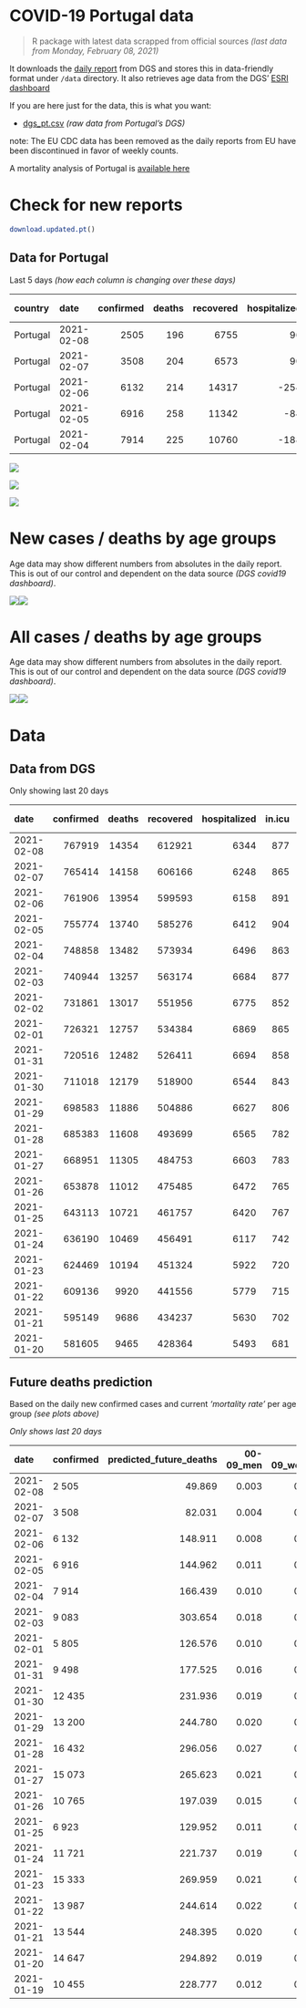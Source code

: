 COVID-19 Portugal data
================

> R package with latest data scrapped from official sources *(last data
> from Monday, February 08, 2021)*

It downloads the [daily
report](https://covid19.min-saude.pt/relatorio-de-situacao/) from DGS
and stores this in data-friendly format under `/data` directory. It also
retrieves age data from the DGS’ [ESRI
dashboard](https://covid19.min-saude.pt/ponto-de-situacao-atual-em-portugal/)

If you are here just for the data, this is what you want:

  - [dgs\_pt.csv](raw/master/data/dgs_pt.csv) *(raw data from Portugal’s
    DGS)*

note: The EU CDC data has been removed as the daily reports from EU have
been discontinued in favor of weekly counts.

A mortality analysis of Portugal is [available
here](https://averissimo.github.io/covid19-analysis/mortality.html)

# Check for new reports

``` r
download.updated.pt()
```

## Data for Portugal

Last 5 days *(how each column is changing over these days)*

| country  | date       | confirmed | deaths | recovered | hospitalized | in.icu | confirmed\_m\_00-09 | confirmed\_w\_00-09 | confirmed\_m\_10-19 | confirmed\_w\_10-19 | confirmed\_m\_20-29 | confirmed\_w\_20-29 | confirmed\_m\_30-39 | confirmed\_w\_30-39 | confirmed\_m\_40-49 | confirmed\_w\_40-49 | confirmed\_m\_50-59 | confirmed\_w\_50-59 | confirmed\_m\_60-69 | confirmed\_w\_60-69 | confirmed\_m\_70-79 | confirmed\_w\_70-79 | confirmed\_m\_80+ | confirmed\_w\_80+ | death\_m\_00-09 | death\_w\_00-09 | death\_m\_10-19 | death\_w\_10-19 | death\_m\_20-29 | death\_w\_20-29 | death\_m\_30-39 | death\_w\_30-39 | death\_m\_40-49 | death\_w\_40-49 | death\_m\_50-59 | death\_w\_50-59 | death\_m\_60-69 | death\_w\_60-69 | death\_m\_70-79 | death\_w\_70-79 | death\_m\_80+ | death\_w\_80+ |
| :------- | :--------- | --------: | -----: | --------: | -----------: | -----: | ------------------: | ------------------: | ------------------: | ------------------: | ------------------: | ------------------: | ------------------: | ------------------: | ------------------: | ------------------: | ------------------: | ------------------: | ------------------: | ------------------: | ------------------: | ------------------: | ----------------: | ----------------: | --------------: | --------------: | --------------: | --------------: | --------------: | --------------: | --------------: | --------------: | --------------: | --------------: | --------------: | --------------: | --------------: | --------------: | --------------: | --------------: | ------------: | ------------: |
| Portugal | 2021-02-08 |      2505 |    196 |      6755 |           96 |     12 |                  73 |                  73 |                  86 |                 119 |                 154 |                 159 |                 163 |                 171 |                 196 |                 224 |                 171 |                 221 |                 155 |                 146 |                  86 |                 100 |                72 |               137 |               0 |               0 |               0 |               0 |               0 |               0 |               0 |               0 |               2 |               2 |               6 |               3 |              11 |               3 |              27 |              13 |            56 |            73 |
| Portugal | 2021-02-07 |      3508 |    204 |      6573 |           90 |   \-26 |                  88 |                  83 |                 168 |                 167 |                 209 |                 211 |                 194 |                 224 |                 244 |                 303 |                 273 |                 294 |                 182 |                 212 |                 144 |                 141 |               118 |               251 |               0 |               0 |               0 |               0 |               0 |               0 |               0 |               0 |               1 |               0 |               3 |               1 |              10 |               4 |              47 |              19 |            59 |            60 |
| Portugal | 2021-02-06 |      6132 |    214 |     14317 |        \-254 |   \-13 |                 177 |                 166 |                 244 |                 250 |                 338 |                 354 |                 332 |                 420 |                 465 |                 540 |                 404 |                 550 |                 354 |                 365 |                 210 |                 271 |               230 |               457 |               1 |               0 |               0 |               0 |               0 |               0 |               1 |               0 |               3 |               2 |               3 |               0 |              13 |               8 |              29 |              17 |            61 |            76 |
| Portugal | 2021-02-05 |      6916 |    258 |     11342 |         \-84 |     41 |                 233 |                 171 |                 315 |                 338 |                 392 |                 453 |                 393 |                 488 |                 516 |                 655 |                 470 |                 530 |                 368 |                 410 |                 235 |                 285 |               215 |               420 |               0 |               0 |               0 |               0 |               0 |               0 |               0 |               2 |               1 |               1 |               3 |               2 |              19 |               9 |              30 |              19 |            79 |            93 |
| Portugal | 2021-02-04 |      7914 |    225 |     10760 |        \-188 |   \-14 |                 218 |                 211 |                 353 |                 360 |                 477 |                 511 |                 462 |                 517 |                 578 |                 732 |                 582 |                 665 |                 404 |                 491 |                 290 |                 360 |               227 |               492 |               0 |               0 |               0 |               0 |               0 |               0 |               0 |               0 |               0 |               1 |               3 |               1 |              15 |               7 |              32 |              25 |            57 |            84 |

![](README_files/figure-gfm/totals-1.svg)<!-- -->

![](README_files/figure-gfm/differential-1.svg)<!-- -->

![](README_files/figure-gfm/differential_7days-1.svg)<!-- -->

# New cases / deaths by age groups

Age data may show different numbers from absolutes in the daily report.
This is out of our control and dependent on the data source *(DGS
covid19 dashboard)*.

![](README_files/figure-gfm/new_cases_deaths-1.svg)<!-- -->![](README_files/figure-gfm/new_cases_deaths-2.svg)<!-- -->

# All cases / deaths by age groups

Age data may show different numbers from absolutes in the daily report.
This is out of our control and dependent on the data source *(DGS
covid19 dashboard)*.

![](README_files/figure-gfm/total_cases_deaths-1.svg)<!-- -->![](README_files/figure-gfm/total_cases_deaths-2.svg)<!-- -->

# Data

## Data from DGS

Only showing last 20 days

| date       | confirmed | deaths | recovered | hospitalized | in.icu | confirmed\_m\_00-09 | confirmed\_w\_00-09 | confirmed\_m\_10-19 | confirmed\_w\_10-19 | confirmed\_m\_20-29 | confirmed\_w\_20-29 | confirmed\_m\_30-39 | confirmed\_w\_30-39 | confirmed\_m\_40-49 | confirmed\_w\_40-49 | confirmed\_m\_50-59 | confirmed\_w\_50-59 | confirmed\_m\_60-69 | confirmed\_w\_60-69 | confirmed\_m\_70-79 | confirmed\_w\_70-79 | confirmed\_m\_80+ | confirmed\_w\_80+ | death\_m\_00-09 | death\_w\_00-09 | death\_m\_10-19 | death\_w\_10-19 | death\_m\_20-29 | death\_w\_20-29 | death\_m\_30-39 | death\_w\_30-39 | death\_m\_40-49 | death\_w\_40-49 | death\_m\_50-59 | death\_w\_50-59 | death\_m\_60-69 | death\_w\_60-69 | death\_m\_70-79 | death\_w\_70-79 | death\_m\_80+ | death\_w\_80+ |
| :--------- | --------: | -----: | --------: | -----------: | -----: | ------------------: | ------------------: | ------------------: | ------------------: | ------------------: | ------------------: | ------------------: | ------------------: | ------------------: | ------------------: | ------------------: | ------------------: | ------------------: | ------------------: | ------------------: | ------------------: | ----------------: | ----------------: | --------------: | --------------: | --------------: | --------------: | --------------: | --------------: | --------------: | --------------: | --------------: | --------------: | --------------: | --------------: | --------------: | --------------: | --------------: | --------------: | ------------: | ------------: |
| 2021-02-08 |    767919 |  14354 |    612921 |         6344 |    877 |               21823 |               20935 |               35726 |               36112 |               51369 |               58648 |               50209 |               60404 |               56425 |               71987 |               49896 |               63731 |               37108 |               40086 |               23590 |               26637 |             20801 |             42184 |               1 |               1 |               1 |               1 |               6 |               4 |              18 |              16 |              76 |              51 |             262 |             105 |             867 |             359 |            1859 |            1105 |          4387 |          5235 |
| 2021-02-07 |    765414 |  14158 |    606166 |         6248 |    865 |               21750 |               20862 |               35640 |               35993 |               51215 |               58489 |               50046 |               60233 |               56229 |               71763 |               49725 |               63510 |               36953 |               39940 |               23504 |               26537 |             20729 |             42047 |               1 |               1 |               1 |               1 |               6 |               4 |              18 |              16 |              74 |              49 |             256 |             102 |             856 |             356 |            1832 |            1092 |          4331 |          5162 |
| 2021-02-06 |    761906 |  13954 |    599593 |         6158 |    891 |               21662 |               20779 |               35472 |               35826 |               51006 |               58278 |               49852 |               60009 |               55985 |               71460 |               49452 |               63216 |               36771 |               39728 |               23360 |               26396 |             20611 |             41796 |               1 |               1 |               1 |               1 |               6 |               4 |              18 |              16 |              73 |              49 |             253 |             101 |             846 |             352 |            1785 |            1073 |          4272 |          5102 |
| 2021-02-05 |    755774 |  13740 |    585276 |         6412 |    904 |               21485 |               20613 |               35228 |               35576 |               50668 |               57924 |               49520 |               59589 |               55520 |               70920 |               49048 |               62666 |               36417 |               39363 |               23150 |               26125 |             20381 |             41339 |               0 |               1 |               1 |               1 |               6 |               4 |              17 |              16 |              70 |              47 |             250 |             101 |             833 |             344 |            1756 |            1056 |          4211 |          5026 |
| 2021-02-04 |    748858 |  13482 |    573934 |         6496 |    863 |               21252 |               20442 |               34913 |               35238 |               50276 |               57471 |               49127 |               59101 |               55004 |               70265 |               48578 |               62136 |               36049 |               38953 |               22915 |               25840 |             20166 |             40919 |               0 |               1 |               1 |               1 |               6 |               4 |              17 |              14 |              69 |              46 |             247 |              99 |             814 |             335 |            1726 |            1037 |          4132 |          4933 |
| 2021-02-03 |    740944 |  13257 |    563174 |         6684 |    877 |               21034 |               20231 |               34560 |               34878 |               49799 |               56960 |               48665 |               58584 |               54426 |               69533 |               47996 |               61471 |               35645 |               38462 |               22625 |               25480 |             19939 |             40427 |               0 |               1 |               1 |               1 |               6 |               4 |              17 |              14 |              69 |              45 |             244 |              98 |             799 |             328 |            1694 |            1012 |          4075 |          4849 |
| 2021-02-02 |    731861 |  13017 |    551956 |         6775 |    852 |                  NA |                  NA |                  NA |                  NA |                  NA |                  NA |                  NA |                  NA |                  NA |                  NA |                  NA |                  NA |                  NA |                  NA |                  NA |                  NA |                NA |                NA |              NA |              NA |              NA |              NA |              NA |              NA |              NA |              NA |              NA |              NA |              NA |              NA |              NA |              NA |              NA |              NA |            NA |            NA |
| 2021-02-01 |    726321 |  12757 |    534384 |         6869 |    865 |               20639 |               19815 |               33932 |               34184 |               48975 |               56082 |               47773 |               57536 |               53289 |               68161 |               46913 |               60302 |               34833 |               37575 |               22112 |               24930 |             19497 |             39546 |               0 |               1 |               1 |               1 |               5 |               4 |              17 |              14 |              68 |              41 |             234 |              95 |             762 |             312 |            1636 |             973 |          3922 |          4671 |
| 2021-01-31 |    720516 |  12482 |    526411 |         6694 |    858 |               20424 |               19620 |               33695 |               33906 |               48653 |               55708 |               47444 |               57140 |               52857 |               67630 |               46510 |               59808 |               34563 |               37247 |               21934 |               24696 |             19305 |             39152 |               0 |               1 |               1 |               1 |               5 |               4 |              17 |              13 |              68 |              40 |             225 |              93 |             744 |             308 |            1593 |             953 |          3836 |          4580 |
| 2021-01-30 |    711018 |  12179 |    518900 |         6544 |    843 |               20076 |               19261 |               33183 |               33408 |               48166 |               55112 |               46847 |               56472 |               52130 |               66733 |               45901 |               59012 |               34093 |               36737 |               21599 |               24350 |             19049 |             38664 |               0 |               1 |               1 |               1 |               5 |               4 |              17 |              12 |              68 |              40 |             221 |              91 |             723 |             298 |            1564 |             934 |          3739 |          4460 |
| 2021-01-29 |    698583 |  11886 |    504886 |         6627 |    806 |               19657 |               18893 |               32553 |               32832 |               47443 |               54308 |               46102 |               55579 |               51192 |               65527 |               45112 |               57896 |               33419 |               36018 |               21222 |               23885 |             18714 |             38009 |               0 |               1 |               1 |               1 |               5 |               4 |              16 |              12 |              66 |              39 |             217 |              86 |             705 |             286 |            1540 |             911 |          3647 |          4349 |
| 2021-01-28 |    685383 |  11608 |    493699 |         6565 |    782 |               19229 |               18511 |               31842 |               32190 |               46695 |               53452 |               45285 |               54630 |               50203 |               64274 |               44241 |               56731 |               32703 |               35294 |               20841 |               23390 |             18370 |             37292 |               0 |               1 |               1 |               1 |               5 |               4 |              14 |              12 |              65 |              36 |             211 |              84 |             694 |             278 |            1504 |             889 |          3567 |          4242 |
| 2021-01-27 |    668951 |  11305 |    484753 |         6603 |    783 |               18639 |               17938 |               31014 |               31374 |               45711 |               52349 |               44308 |               53416 |               48920 |               62758 |               43159 |               55405 |               31879 |               34315 |               20323 |               22850 |             17963 |             36427 |               0 |               1 |               1 |               1 |               5 |               3 |              13 |              12 |              63 |              35 |             207 |              82 |             679 |             267 |            1469 |             867 |          3464 |          4136 |
| 2021-01-26 |    653878 |  11012 |    475485 |         6472 |    765 |               18170 |               17500 |               30262 |               30661 |               44869 |               51392 |               43412 |               52250 |               47733 |               61225 |               42047 |               54134 |               31101 |               33496 |               19840 |               22299 |             17608 |             35679 |               0 |               1 |               1 |               1 |               5 |               3 |              13 |              12 |              61 |              32 |             205 |              81 |             668 |             261 |            1428 |             831 |          3360 |          4049 |
| 2021-01-25 |    643113 |  10721 |    461757 |         6420 |    767 |               17843 |               17186 |               29777 |               30171 |               44246 |               50652 |               42732 |               51428 |               46871 |               60180 |               41268 |               53264 |               30542 |               32912 |               19457 |               21920 |             17340 |             35129 |               0 |               1 |               1 |               1 |               5 |               3 |              12 |              12 |              59 |              31 |             199 |              76 |             650 |             257 |            1393 |             807 |          3270 |          3944 |
| 2021-01-24 |    636190 |  10469 |    456491 |         6117 |    742 |               17594 |               16937 |               29434 |               29813 |               43836 |               50194 |               42304 |               50909 |               46349 |               59540 |               40815 |               52707 |               30187 |               32549 |               19217 |               21674 |             17128 |             34809 |               0 |               1 |               1 |               1 |               5 |               3 |              12 |              12 |              59 |              30 |             195 |              75 |             625 |             252 |            1356 |             794 |          3200 |          3848 |
| 2021-01-23 |    624469 |  10194 |    451324 |         5922 |    720 |               17185 |               16581 |               28831 |               29212 |               43160 |               49364 |               41564 |               50100 |               45443 |               58379 |               40036 |               51755 |               29612 |               31920 |               18885 |               21291 |             16771 |             34189 |               0 |               1 |               1 |               1 |               5 |               3 |              12 |              12 |              59 |              29 |             191 |              74 |             610 |             244 |            1318 |             771 |          3117 |          3746 |
| 2021-01-22 |    609136 |   9920 |    441556 |         5779 |    715 |               16725 |               16084 |               27996 |               28428 |               42251 |               48351 |               40617 |               48895 |               44230 |               56926 |               39009 |               50419 |               28852 |               31120 |               18420 |               20814 |             16374 |             33434 |               0 |               1 |               1 |               1 |               5 |               3 |              12 |              12 |              58 |              29 |             184 |              73 |             587 |             238 |            1277 |             751 |          3035 |          3653 |
| 2021-01-21 |    595149 |   9686 |    434237 |         5630 |    702 |               16253 |               15642 |               27213 |               27712 |               41400 |               47389 |               39721 |               47806 |               43155 |               55606 |               38062 |               49260 |               28230 |               30400 |               18016 |               20353 |             16024 |             32719 |               0 |               1 |               1 |               1 |               5 |               3 |              12 |              12 |              57 |              29 |             183 |              73 |             575 |             234 |            1241 |             734 |          2959 |          3566 |
| 2021-01-20 |    581605 |   9465 |    428364 |         5493 |    681 |               15808 |               15213 |               26457 |               27009 |               40617 |               46504 |               38886 |               46790 |               42116 |               54253 |               37151 |               48117 |               27592 |               29696 |               17613 |               19930 |             15622 |             32048 |               0 |               1 |               1 |               1 |               5 |               3 |              12 |              11 |              56 |              29 |             176 |              72 |             561 |             229 |            1213 |             715 |          2900 |          3480 |

## Future deaths prediction

Based on the daily new confirmed cases and current *‘mortality rate’*
per age group *(see plots above)*

*Only shows last 20 days*

| date       | confirmed | predicted\_future\_deaths | 00-09\_men | 00-09\_women | 10-19\_men | 10-19\_women | 20-29\_men | 20-29\_women | 30-39\_men | 30-39\_women | 40-49\_men | 40-49\_women | 50-59\_men | 50-59\_women | 60-69\_men | 60-69\_women | 70-79\_men | 70-79\_women | 80+\_men | 80+\_women |
| :--------- | :-------- | ------------------------: | ---------: | -----------: | ---------: | -----------: | ---------: | -----------: | ---------: | -----------: | ---------: | -----------: | ---------: | -----------: | ---------: | -----------: | ---------: | -----------: | -------: | ---------: |
| 2021-02-08 | 2 505     |                    49.869 |      0.003 |        0.003 |      0.002 |        0.003 |      0.018 |        0.011 |      0.058 |        0.045 |      0.264 |        0.159 |      0.898 |        0.364 |      3.621 |        1.308 |      6.777 |        4.148 |   15.185 |     17.002 |
| 2021-02-07 | 3 508     |                    82.031 |      0.004 |        0.004 |      0.005 |        0.005 |      0.024 |        0.014 |      0.070 |        0.059 |      0.329 |        0.215 |      1.434 |        0.484 |      4.252 |        1.899 |     11.348 |        5.849 |   24.887 |     31.149 |
| 2021-02-06 | 6 132     |                   148.911 |      0.008 |        0.008 |      0.007 |        0.007 |      0.039 |        0.024 |      0.119 |        0.111 |      0.626 |        0.383 |      2.121 |        0.906 |      8.271 |        3.269 |     16.549 |       11.242 |   48.508 |     56.713 |
| 2021-02-05 | 6 916     |                   144.962 |      0.011 |        0.008 |      0.009 |        0.009 |      0.046 |        0.031 |      0.141 |        0.129 |      0.695 |        0.464 |      2.468 |        0.873 |      8.598 |        3.672 |     18.519 |       11.823 |   45.344 |     52.122 |
| 2021-02-04 | 7 914     |                   166.439 |      0.010 |        0.010 |      0.010 |        0.010 |      0.056 |        0.035 |      0.166 |        0.137 |      0.779 |        0.519 |      3.056 |        1.096 |      9.439 |        4.397 |     22.853 |       14.934 |   47.875 |     61.057 |
| 2021-02-03 | 9 083     |                   303.654 |      0.018 |        0.020 |      0.018 |        0.019 |      0.096 |        0.060 |      0.320 |        0.278 |      1.531 |        0.972 |      5.687 |        1.926 |     18.972 |        7.944 |     40.427 |       22.816 |   93.219 |    109.331 |
| 2021-02-01 | 5 805     |                   126.576 |      0.010 |        0.009 |      0.007 |        0.008 |      0.038 |        0.026 |      0.118 |        0.105 |      0.582 |        0.376 |      2.116 |        0.814 |      6.308 |        2.937 |     14.027 |        9.707 |   40.493 |     48.895 |
| 2021-01-31 | 9 498     |                   177.525 |      0.016 |        0.017 |      0.014 |        0.014 |      0.057 |        0.041 |      0.214 |        0.177 |      0.979 |        0.635 |      3.198 |        1.311 |     10.981 |        4.567 |     26.400 |       14.353 |   53.991 |     60.560 |
| 2021-01-30 | 12 435    |                   231.936 |      0.019 |        0.018 |      0.018 |        0.016 |      0.084 |        0.055 |      0.267 |        0.237 |      1.263 |        0.854 |      4.143 |        1.839 |     15.747 |        6.439 |     29.709 |       19.290 |   70.653 |     81.285 |
| 2021-01-29 | 13 200    |                   244.780 |      0.020 |        0.018 |      0.020 |        0.018 |      0.087 |        0.058 |      0.293 |        0.251 |      1.332 |        0.888 |      4.574 |        1.919 |     16.729 |        6.484 |     30.025 |       20.534 |   72.551 |     88.979 |
| 2021-01-28 | 16 432    |                   296.056 |      0.027 |        0.027 |      0.023 |        0.023 |      0.115 |        0.075 |      0.350 |        0.322 |      1.728 |        1.074 |      5.681 |        2.185 |     19.252 |        8.768 |     40.821 |       22.401 |   85.838 |    107.346 |
| 2021-01-27 | 15 073    |                   265.623 |      0.021 |        0.021 |      0.021 |        0.020 |      0.098 |        0.065 |      0.321 |        0.309 |      1.599 |        1.086 |      5.839 |        2.094 |     18.177 |        7.335 |     38.063 |       22.857 |   74.871 |     92.826 |
| 2021-01-26 | 10 765    |                   197.039 |      0.015 |        0.015 |      0.014 |        0.014 |      0.073 |        0.050 |      0.244 |        0.218 |      1.161 |        0.740 |      4.090 |        1.433 |     13.061 |        5.230 |     30.182 |       15.722 |   56.522 |     68.255 |
| 2021-01-25 | 6 923     |                   129.952 |      0.011 |        0.012 |      0.010 |        0.010 |      0.048 |        0.031 |      0.153 |        0.137 |      0.703 |        0.453 |      2.379 |        0.918 |      8.294 |        3.251 |     18.913 |       10.205 |   44.712 |     39.712 |
| 2021-01-24 | 11 721    |                   221.737 |      0.019 |        0.017 |      0.017 |        0.017 |      0.079 |        0.057 |      0.265 |        0.214 |      1.220 |        0.823 |      4.090 |        1.568 |     13.434 |        5.633 |     26.163 |       15.888 |   75.292 |     76.941 |
| 2021-01-23 | 15 333    |                   269.959 |      0.021 |        0.024 |      0.023 |        0.022 |      0.106 |        0.069 |      0.340 |        0.319 |      1.634 |        1.029 |      5.393 |        2.201 |     17.757 |        7.165 |     36.644 |       19.788 |   83.729 |     93.695 |
| 2021-01-22 | 13 987    |                   244.614 |      0.022 |        0.021 |      0.022 |        0.020 |      0.099 |        0.066 |      0.321 |        0.288 |      1.448 |        0.935 |      4.973 |        1.910 |     14.533 |        6.448 |     31.837 |       19.124 |   73.816 |     88.731 |
| 2021-01-21 | 13 544    |                   248.395 |      0.020 |        0.020 |      0.021 |        0.019 |      0.091 |        0.060 |      0.299 |        0.269 |      1.399 |        0.959 |      4.784 |        1.883 |     14.906 |        6.305 |     31.758 |       17.548 |   84.783 |     83.271 |
| 2021-01-20 | 14 647    |                   294.892 |      0.019 |        0.019 |      0.021 |        0.020 |      0.099 |        0.066 |      0.332 |        0.319 |      1.509 |        1.015 |      5.030 |        1.982 |     16.005 |        6.654 |     36.565 |       21.820 |   99.546 |    103.871 |
| 2021-01-19 | 10 455    |                   228.777 |      0.012 |        0.013 |      0.013 |        0.012 |      0.070 |        0.048 |      0.228 |        0.217 |      1.090 |        0.707 |      3.602 |        1.484 |     13.154 |        4.863 |     27.503 |       14.602 |   68.333 |     92.826 |
